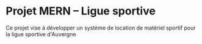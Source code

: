 # Projet MERN – Ligue sportive
Ce projet vise à développer un système de location de matériel sportif pour la ligue sportive d'Auvergne
